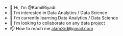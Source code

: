 - 👋 Hi, I’m @KamilRiyadi
- 👀 I’m interested in Data Analytics / Data Science
- 🌱 I’m currently learning Data Analytics / Data Science
- 💞️ I’m looking to collaborate on any data project
- 📫 How to reach me alam3rd@gmail.com

<!---
KamilRiyadi/KamilRiyadi is a ✨ special ✨ repository because its `README.md` (this file) appears on your GitHub profile.
You can click the Preview link to take a look at your changes.
--->
